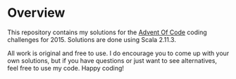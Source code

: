 # Overview
This repository contains my solutions for the [Advent Of Code](http://adventofcode.com/) coding challenges for 2015.  Solutions are done using Scala 2.11.3.

All work is original and free to use.  I do encourage you to come up with your own solutions, but if you have questions or just want to see alternatives, feel free to use my code.  Happy coding!
